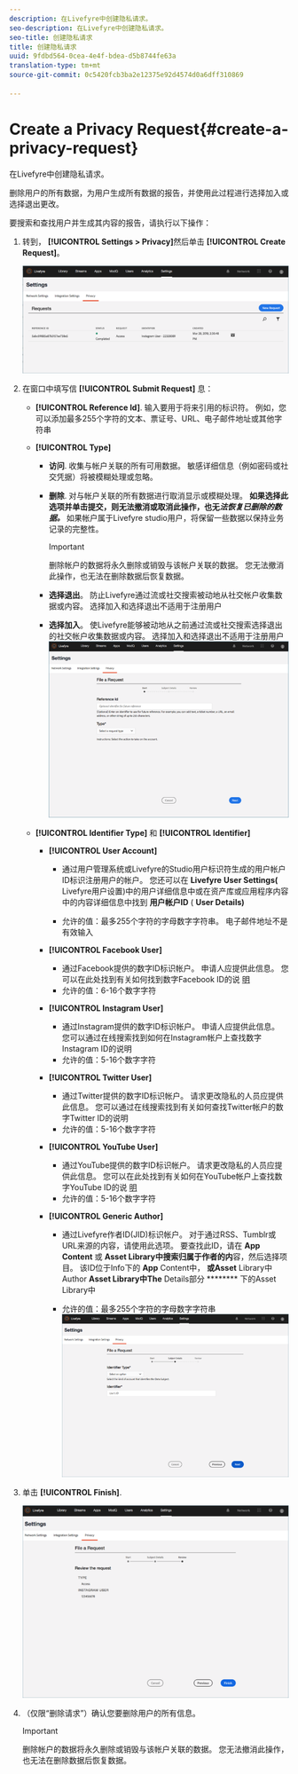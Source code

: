 ```yaml
---
description: 在Livefyre中创建隐私请求。
seo-description: 在Livefyre中创建隐私请求。
seo-title: 创建隐私请求
title: 创建隐私请求
uuid: 9fdbd564-0cea-4e4f-bdea-d5b8744fe63a
translation-type: tm+mt
source-git-commit: 0c5420fcb3ba2e12375e92d4574d0a6dff310869

---
```



# Create a Privacy Request{#create-a-privacy-request}

在Livefyre中创建隐私请求。

删除用户的所有数据，为用户生成所有数据的报告，并使用此过程进行选择加入或选择退出更改。

要搜索和查找用户并生成其内容的报告，请执行以下操作：

1. 转到， **[!UICONTROL Settings > Privacy]**&#x200B;然后单击 **[!UICONTROL Create Request]**。

   ![](assets/privacypage1.png)

1. 在窗口中填写信 **[!UICONTROL Submit Request]** 息：

   * **[!UICONTROL Reference Id]**. 输入要用于将来引用的标识符。 例如，您可以添加最多255个字符的文本、票证号、URL、电子邮件地址或其他字符串
   * **[!UICONTROL Type]**

      * **访问**. 收集与帐户关联的所有可用数据。 敏感详细信息（例如密码或社交凭据）将被模糊处理或忽略。

      * **删除**. 对与帐户关联的所有数据进行取消显示或模糊处理。 **如果选择此选项并单击提交，则无法撤消或取消此操作，也无&#x200B;*法恢复已删除的数据。*** 如果帐户属于Livefyre studio用户，将保留一些数据以保持业务记录的完整性。

         >[!IMPORTANT]
         >
         >删除帐户的数据将永久删除或销毁与该帐户关联的数据。 您无法撤消此操作，也无法在删除数据后恢复数据。

      * **选择退出**。 防止Livefyre通过流或社交搜索被动地从社交帐户收集数据或内容。 选择加入和选择退出不适用于注册用户
      * **选择加入**。 使Livefyre能够被动地从之前通过流或社交搜索选择退出的社交帐户收集数据或内容。 选择加入和选择退出不适用于注册用户
      ![](assets/privacypage2.png)

   * **[!UICONTROL Identifier Type]** 和 **[!UICONTROL Identifier]**

      * **[!UICONTROL User Account]**

         * 通过用户管理系统或Livefyre的Studio用户标识符生成的用户帐户ID标识注册用户的帐户。 您还可以在 **Livefyre** **User Settings(** Livefyre用户设置)中的用户详细信息中或在资产库或应用程序内容中的内容详细信息中找到 **用户帐户ID** ( **User Details)**

         * 允许的值：最多255个字符的字母数字字符串。 电子邮件地址不是有效输入
      * **[!UICONTROL Facebook User]**

         * 通过Facebook提供的数字ID标识帐户。 申请人应提供此信息。 您可以在此处找到有关如何找到数字Facebook ID的说 [明](https://www.facebook.com/help/1397933243846983?helpref=faq_content)
         * 允许的值：6-16个数字字符
      * **[!UICONTROL Instagram User]**

         * 通过Instagram提供的数字ID标识帐户。 申请人应提供此信息。 您可以通过在线搜索找到如何在Instagram帐户上查找数字Instagram ID的说明
         * 允许的值：5-16个数字字符
      * **[!UICONTROL Twitter User]**

         * 通过Twitter提供的数字ID标识帐户。 请求更改隐私的人员应提供此信息。 您可以通过在线搜索找到有关如何查找Twitter帐户的数字Twitter ID的说明
         * 允许的值：5-16个数字字符
      * **[!UICONTROL YouTube User]**

         * 通过YouTube提供的数字ID标识帐户。 请求更改隐私的人员应提供此信息。 您可以在此处找到有关如何在YouTube帐户上查找数字YouTube ID的说 [明](https://support.google.com/youtube/answer/3250431?hl=en)
         * 允许的值：5-16个数字字符
      * **[!UICONTROL Generic Author]**

         * 通过Livefyre作者ID(JID)标识帐户。 对于通过RSS、Tumblr或URL来源的内容，请使用此选项。 要查找此ID，请在 **App Content** 或 **Asset Library中搜索归属于作者的内**&#x200B;容，然后选择项目。 该ID位于Info下的 **App** Content中， **或Asset** Library中Author **Asset Library中The** Details部分 ******** 下的Asset Library中

         * 允许的值：最多255个字符的字母数字字符串
         ![](assets/privacypage3.png)








1. 单击 **[!UICONTROL Finish]**.

   ![](assets/privacypage4.png)

1. （仅限“删除请求”）确认您要删除用户的所有信息。

   >[!IMPORTANT]
   >
   >删除帐户的数据将永久删除或销毁与该帐户关联的数据。 您无法撤消此操作，也无法在删除数据后恢复数据。

